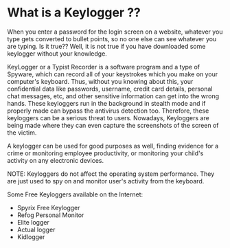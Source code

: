 # What is a Keylogger ??

When you enter a password for the login screen on a website, whatever you type gets converted to bullet points, so no one else can see whatever you are typing. Is it true?? Well, it is not true if you have downloaded some keylogger without your knowledge.

KeyLogger or a Typist Recorder is a software program and a type of Spyware, which can record all of your keystrokes which you make on your computer's keyboard. Thus, without you knowing about this, your confidential data like passwords, username, credit card details, personal chat messages, etc, and other sensitive information can get into the wrong hands. These keyloggers run in the background in stealth mode and if properly made can bypass the antivirus detection too. Therefore, these keyloggers can be a serious threat to users.
Nowadays, Keyloggers are being made where they can even capture the screenshots of the screen of the victim.

A keylogger can be used for good purposes as well, finding evidence for a crime or monitoring employee productivity, or monitoring your child's activity on any electronic devices.

NOTE: Keyloggers do not affect the operating system performance. They are just used to spy on and monitor user's activity from the keyboard.

Some Free Keyloggers available on the Internet:
<ul>
  <li>Spyrix Free Keylogger</li>
  <li>Refog Personal Monitor</li>
  <li>Elite logger</li>
  <li>Actual logger</li>
  <li>Kidlogger</li>
<ul>
